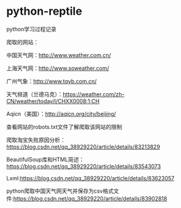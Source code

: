 # python-reptile
python学习过程记录


爬取的网站：

中国天气网：http://www.weather.com.cn/

上海天气网：http://www.soweather.com/

广州气象：http://www.tqyb.com.cn/

天气频道（兰德马克）：https://weather.com/zh-CN/weather/today/l/CHXX0008:1:CH

Aqicn（美国）：http://aqicn.org/city/beijing/

查看网站的robots.txt文件了解爬取该网站的限制

爬取淘宝失败原因分析：https://blog.csdn.net/qq_38929220/article/details/83213829

BeautifulSoup库和HTML简述：https://blog.csdn.net/qq_38929220/article/details/83543073

Lxml:https://blog.csdn.net/qq_38929220/article/details/83623057

python爬取中国天气网天气并保存为csv格式文件:https://blog.csdn.net/qq_38929220/article/details/83902818
